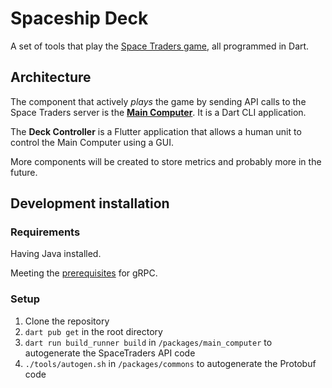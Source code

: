 # Spaceship Deck

A set of tools that play the [Space Traders game](https://spacetraders.io), all
programmed in Dart.

## Architecture

The component that actively _plays_ the game by sending API calls to the Space
Traders server is the [**Main Computer**](/packages/main_computer/README.md).
It is a Dart CLI application.

The **Deck Controller** is a Flutter application that allows a human unit to
control the Main Computer using a GUI.

More components will be created to store metrics and probably more in the
future.

## Development installation

### Requirements

Having Java installed.

Meeting the [prerequisites](https://grpc.io/docs/languages/dart/quickstart/#prerequisites) for gRPC.

### Setup

1. Clone the repository
1. `dart pub get` in the root directory
1. `dart run build_runner build` in `/packages/main_computer` to autogenerate the SpaceTraders API code
1. `./tools/autogen.sh` in `/packages/commons` to autogenerate the Protobuf code
